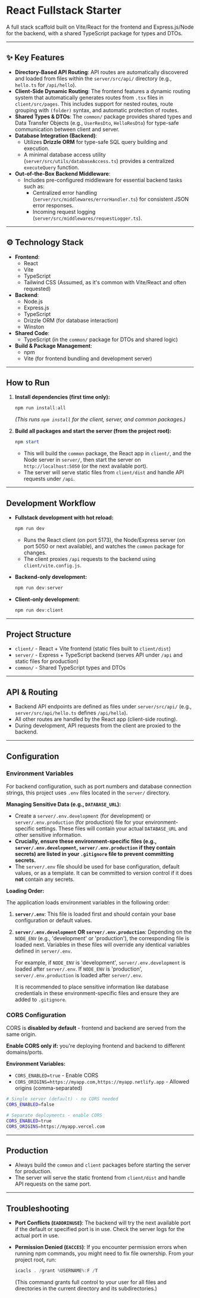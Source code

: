 # React Fullstack Starter

A full stack scaffold built on Vite/React for the frontend and Express.js/Node for the backend, with a shared TypeScript package for types and DTOs.

---

## ✨ Key Features

- **Directory-Based API Routing**: API routes are automatically discovered and loaded from files within the `server/src/api/` directory (e.g., `hello.ts` for `/api/hello`).
- **Client-Side Dynamic Routing**: The frontend features a dynamic routing system that automatically generates routes from `.tsx` files in `client/src/pages`. This includes support for nested routes, route grouping with `(folder)` syntax, and automatic protection of routes.
- **Shared Types & DTOs**: The `common/` package provides shared types and Data Transfer Objects (e.g., `UserResDto`, `HelloResDto`) for type-safe communication between client and server.
- **Database Integration (Backend)**:
  - Utilizes **Drizzle ORM** for type-safe SQL query building and execution.
  - A minimal database access utility (`server/src/utils/databaseAccess.ts`) provides a centralized `executeQuery` function.
- **Out-of-the-Box Backend Middleware**:
  - Includes pre-configured middleware for essential backend tasks such as:
    - Centralized error handling (`server/src/middlewares/errorHandler.ts`) for consistent JSON error responses.
    - Incoming request logging (`server/src/middlewares/requestLogger.ts`).

---

## ⚙️ Technology Stack

- **Frontend**:
  - React
  - Vite
  - TypeScript
  - Tailwind CSS (Assumed, as it's common with Vite/React and often requested)
- **Backend**:
  - Node.js
  - Express.js
  - TypeScript
  - Drizzle ORM (for database interaction)
  - Winston
- **Shared Code**:
  - TypeScript (in the `common/` package for DTOs and shared logic)
- **Build & Package Management**:
  - npm
  - Vite (for frontend bundling and development server)

---

## How to Run

1. **Install dependencies (first time only):**

   ```powershell
   npm run install:all
   ```

   *(This runs `npm install` for the client, server, and common packages.)*

2. **Build all packages and start the server (from the project root):**

   ```powershell
   npm start
   ```

   - This will build the `common` package, the React app in `client/`, and the Node server in `server/`, then start the server on `http://localhost:5050` (or the next available port).
   - The server will serve static files from `client/dist` and handle API requests under `/api`.

---

## Development Workflow

- **Fullstack development with hot reload:**

  ```powershell
  npm run dev
  ```

  - Runs the React client (on port 5173), the Node/Express server (on port 5050 or next available), and watches the `common` package for changes.
  - The client proxies `/api` requests to the backend using `client/vite.config.js`.

- **Backend-only development:**

  ```powershell
  npm run dev:server
  ```

- **Client-only development:**

  ```powershell
  npm run dev:client
  ```

---

## Project Structure

- `client/` - React + Vite frontend (static files built to `client/dist`)
- `server/` - Express + TypeScript backend (serves API under `/api` and static files for production)
- `common/` - Shared TypeScript types and DTOs

---

## API & Routing

- Backend API endpoints are defined as files under `server/src/api/` (e.g., `server/src/api/hello.ts` defines `/api/hello`).
- All other routes are handled by the React app (client-side routing).
- During development, API requests from the client are proxied to the backend.

---

## Configuration

### Environment Variables

For backend configuration, such as port numbers and database connection strings, this project uses `.env` files located in the `server/` directory.

**Managing Sensitive Data (e.g., `DATABASE_URL`):**

- Create a `server/.env.development` (for development) or `server/.env.production` (for production) file for your environment-specific settings. These files will contain your actual `DATABASE_URL` and other sensitive information.
- **Crucially, ensure these environment-specific files (e.g., `server/.env.development`, `server/.env.production` if they contain secrets) are listed in your `.gitignore` file to prevent committing secrets.**
- The `server/.env` file should be used for base configuration, default values, or as a template. It can be committed to version control if it does **not** contain any secrets.

**Loading Order:**

The application loads environment variables in the following order:

1. **`server/.env`**: This file is loaded first and should contain your base configuration or default values.
2. **`server/.env.development` OR `server/.env.production`**: Depending on the `NODE_ENV` (e.g., 'development' or 'production'), the corresponding file is loaded next. Variables in these files will override any identical variables defined in `server/.env`.

   For example, if `NODE_ENV` is 'development', `server/.env.development` is loaded after `server/.env`. If `NODE_ENV` is 'production', `server/.env.production` is loaded after `server/.env`.

   It is recommended to place sensitive information like database credentials in these environment-specific files and ensure they are added to `.gitignore`.

### CORS Configuration

CORS is **disabled by default** - frontend and backend are served from the same origin.

**Enable CORS only if:** you're deploying frontend and backend to different domains/ports.

**Environment Variables:**

- `CORS_ENABLED=true` - Enable CORS
- `CORS_ORIGINS=https://myapp.com,https://myapp.netlify.app` - Allowed origins (comma-separated)

```bash
# Single server (default) - no CORS needed
CORS_ENABLED=false

# Separate deployments - enable CORS
CORS_ENABLED=true
CORS_ORIGINS=https://myapp.vercel.com
```

---

## Production

- Always build the `common` and `client` packages before starting the server for production.
- The server will serve the static frontend from `client/dist` and handle API requests on the same port.

---

## Troubleshooting

- **Port Conflicts (`EADDRINUSE`)**: The backend will try the next available port if the default or specified port is in use. Check the server logs for the actual port in use.
- **Permission Denied (`EACCES`)**: If you encounter permission errors when running npm commands, you might need to fix file ownership. From your project root, run:

  ```powershell
  icacls . /grant %USERNAME%:F /T
  ```

  (This command grants full control to your user for all files and directories in the current directory and its subdirectories.)